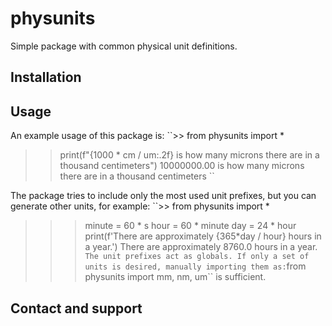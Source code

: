 # physunits

Simple package with common physical unit definitions. 

## Installation

## Usage

An example usage of this package is:
``>> from physunits import *
>> print(f"{1000 * cm / um:.2f} is how many microns there are in a thousand centimeters")
10000000.00 is how many microns there are in a thousand centimeters
``

The package tries to include only the most used unit prefixes, but you can generate other units, for example:
``>> from physunits import *
>>> minute = 60 * s
>>> hour = 60 * minute
>>> day = 24 * hour
>>> print(f'There are approximately {365*day / hour} hours in a year.')
There are approximately 8760.0 hours in a year.
``
The unit prefixes act as globals. If only a set of units is desired, manually importing them as:
``from physunits import mm, nm, um``
is sufficient. 

## Contact and support
